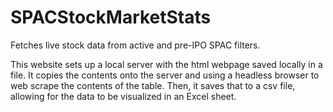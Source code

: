 # SPACStockMarketStats
Fetches live stock data from active and pre-IPO SPAC filters.


This website sets up a local server with the html webpage saved locally in a file. It copies the contents onto the server and using a headless browser to web scrape the contents of the table. Then, it saves that to a csv file, allowing for the data to be visualized in an Excel sheet.
